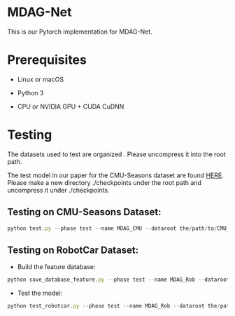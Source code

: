 # MDAG-Net

This is our Pytorch implementation for MDAG-Net.

# Prerequisites

* Linux or macOS

* Python 3

* CPU or NVIDIA GPU + CUDA CuDNN

# Testing

The datasets used to test are organized . Please uncompress it into the root path. 

The test model in our paper for the CMU-Seasons dataset are found [HERE](链接地址 "(https://pan.baidu.com/s/1OaAY-WOgrS3f6qqtlbsIxw)"). Please make a new directory ./checkpoints under the root path and uncompress it under ./checkpoints. 

## Testing on CMU-Seasons Dataset:

```javascript
python test.py --phase test --name MDAG_CMU --dataroot the/path/to/CMU_urban --n_domains 12 --which_epoch 70 --serial_test --gpu_ids 0 --which_slice XXX --test_using_cos --mean_cos
```

## Testing on RobotCar Dataset:

* Build the feature database:

```javascript
python save_database_feature.py --phase test --name MDAG_Rob --dataroot the/path/to/RobotCar_rear --n_domains 10 --whih_epoch 70 --serial_test --gpu_ids 0 --test_using_cos --mean_cos --which_slice 1
```

* Test the model:
```javascript
python test_robotcar.py --phase test --name MDAG_Rob --dataroot the/path/to/RobotCar_rear --n_domains 10 --which_epoch 70 --serial_test --gpu_ids 0 --which_slice 1 --test_using_cos --mean_cos
```
